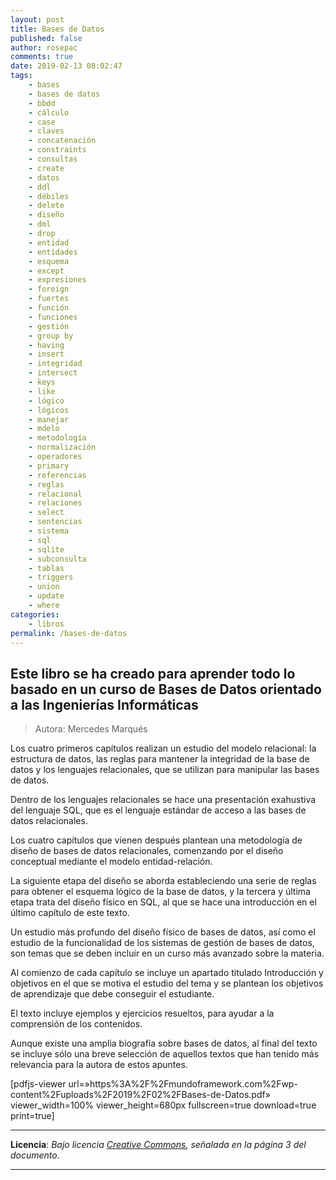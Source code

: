 ```yaml
---
layout: post
title: Bases de Datos
published: false
author: rosepac
comments: true
date: 2019-02-13 08:02:47
tags:
    - bases
    - bases de datos
    - bbdd
    - cálculo
    - case
    - claves
    - concatenación
    - constraints
    - consultas
    - create
    - datos
    - ddl
    - débiles
    - delete
    - diseño
    - dml
    - drop
    - entidad
    - entidades
    - esquema
    - except
    - expresiones
    - foreign
    - fuertes
    - función
    - funciones
    - gestión
    - group by
    - having
    - insert
    - integridad
    - intersect
    - keys
    - like
    - lógico
    - lógicos
    - manejar
    - mdelo
    - metodología
    - normalización
    - operadores
    - primary
    - referencias
    - reglas
    - relacional
    - relaciones
    - select
    - sentencias
    - sistema
    - sql
    - sqlite
    - subconsulta
    - tablas
    - triggers
    - union
    - update
    - where
categories:
    - libros
permalink: /bases-de-datos
---
```

## Este libro se ha creado para aprender todo lo basado en un curso de Bases de Datos orientado a las Ingenierías Informáticas



> Autora: Mercedes Marqués

Los cuatro primeros capítulos realizan un estudio del modelo relacional: la estructura de datos, las reglas para mantener la integridad de la base de datos y los lenguajes relacionales, que se utilizan para manipular las bases de datos.

Dentro de los lenguajes relacionales se hace una presentación exahustiva del lenguaje SQL, que es el lenguaje estándar de acceso a las bases de datos relacionales.

Los cuatro capítulos que vienen después plantean una metodología de diseño de bases de datos relacionales, comenzando por el diseño conceptual mediante el modelo entidad-relación.

La siguiente etapa del diseño se aborda estableciendo una serie de reglas para obtener el esquema lógico de la base de datos, y la tercera y última etapa trata del diseño físico en SQL, al que se hace una introducción en el último capítulo de este texto.

Un estudio más profundo del diseño físico de bases de datos, así como el estudio de la funcionalidad de los sistemas de gestión de bases de datos, son temas que se deben incluir en un curso más avanzado sobre la materia.

Al comienzo de cada capítulo se incluye un apartado titulado Introducción y objetivos en el que se motiva el estudio del tema y se plantean los objetivos de aprendizaje que debe conseguir el estudiante.

El texto incluye ejemplos y ejercicios resueltos, para ayudar a la comprensión de los contenidos.

Aunque existe una amplia biografía sobre bases de datos, al final del texto se incluye sólo una breve selección de aquellos textos que han tenido más relevancia para la autora de estos apuntes.

[pdfjs-viewer url=&#187;https%3A%2F%2Fmundoframework.com%2Fwp-content%2Fuploads%2F2019%2F02%2FBases-de-Datos.pdf&#187; viewer\_width=100% viewer\_height=680px fullscreen=true download=true print=true]

* * *

**Licencia**: _Bajo licencia [Creative Commons][1], señalada en la página 3 del documento._

* * *

&nbsp;

 [1]: http://creativecommons.org/licenses/by-nc-sa/2.0/legalcode